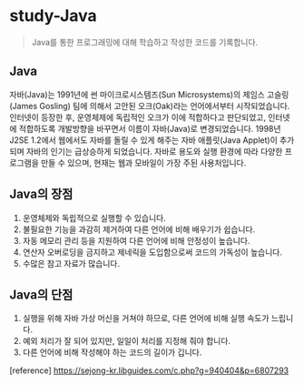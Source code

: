 # study-Java
> Java를 통한 프로그래밍에 대해 학습하고 작성한 코드를 기록합니다.

## Java
자바(Java)는 1991년에 썬 마이크로시스템즈(Sun Microsystems)의 제임스 고슬링(James Gosling) 팀에 의해서 고안된 오크(Oak)라는 언어에서부터 시작되었습니다. 인터넷이 등장한 후, 운영체제에 독립적인 오크가 이에 적합하다고 판단되었고, 인터넷에 적합하도록 개발방향을 바꾸면서 이름이 자바(Java)로 변경되었습니다.
1998년 J2SE 1.2에서 웹에서도 자바를 돌릴 수 있게 해주는 자바 애플릿(Java Applet)이 추가되며 자바의 인기는 급상승하게 되었습니다. 자바로 용도와 실행 환경에 따라 다양한 프로그램을 만들 수 있으며, 현재는 웹과 모바일이 가장 주된 사용처입니다.
## Java의 장점
1. 운영체제와 독립적으로 실행할 수 있습니다.
2. 불필요한 기능을 과감히 제거하여 다른 언어에 비해 배우기가 쉽습니다.
3. 자동 메모리 관리 등을 지원하여 다른 언어에 비해 안정성이 높습니다.
4. 연산자 오버로딩을 금지하고 제네릭을 도입함으로써 코드의 가독성이 높습니다.
5. 수많은 참고 자료가 많습니다.

## Java의 단점
1. 실행을 위해 자바 가상 머신을 거쳐야 하므로, 다른 언어에 비해 실행 속도가 느립니다.
2. 예외 처리가 잘 되어 있지만, 일일이 처리를 지정해 줘야 합니다.
3. 다른 언어에 비해 작성해야 하는 코드의 길이가 깁니다.


[reference] https://sejong-kr.libguides.com/c.php?g=940404&p=6807293
